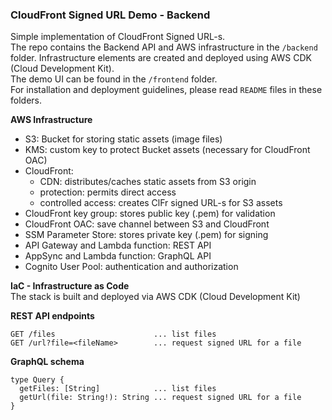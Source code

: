 ### CloudFront Signed URL Demo - Backend

Simple implementation of CloudFront Signed URL-s.  
The repo contains the Backend API and AWS infrastructure in the `/backend` folder. Infrastructure elements are created and deployed using AWS CDK (Cloud Development Kit).  
The demo UI can be found in the `/frontend` folder.  
For installation and deployment guidelines, please read `README` files in these folders.

**AWS Infrastructure**
- S3: Bucket for storing static assets (image files)
- KMS: custom key to protect Bucket assets (necessary for CloudFront OAC)
- CloudFront: 
  - CDN: distributes/caches static assets from S3 origin
  - protection: permits direct access
  - controlled access: creates ClFr signed URL-s for S3 assets
- CloudFront key group: stores public key (.pem) for validation
- CloudFront OAC: save channel between S3 and CloudFront
- SSM Parameter Store: stores private key (.pem) for signing
- API Gateway and Lambda function: REST API
- AppSync and Lambda function: GraphQL API
- Cognito User Pool: authentication and authorization

**IaC - Infrastructure as Code**  
The stack is built and deployed via AWS CDK (Cloud Development Kit)

**REST API endpoints**  
```
GET /files                      ... list files  
GET /url?file=<fileName>        ... request signed URL for a file  
```

**GraphQL schema**
```
type Query {
  getFiles: [String]            ... list files  
  getUrl(file: String!): String ... request signed URL for a file  
}
```